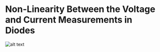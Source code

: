 # Non-Linearity Between the Voltage and Current Measurements in Diodes
![alt text](https://github.com/ArmandtErasmus/computational_physics/edit/main/diode_theory/diode_theory.md/IV_curve.png)
